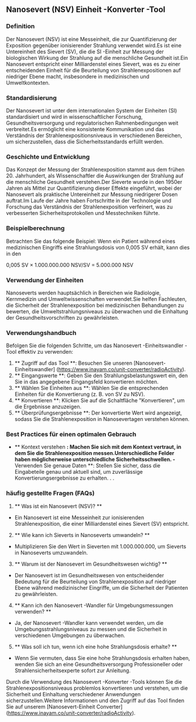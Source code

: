 ## Nanosevert (NSV) Einheit -Konverter -Tool

### Definition
Der Nanosevert (NSV) ist eine Messeinheit, die zur Quantifizierung der Exposition gegenüber ionisierender Strahlung verwendet wird.Es ist eine Untereinheit des Sievert (SV), die die SI -Einheit zur Messung der biologischen Wirkung der Strahlung auf die menschliche Gesundheit ist.Ein Nanosevert entspricht einer Milliardenstel eines Sievert, was es zu einer entscheidenden Einheit für die Beurteilung von Strahlenexpositionen auf niedriger Ebene macht, insbesondere in medizinischen und Umweltkontexten.

### Standardisierung
Der Nanosevert ist unter dem internationalen System der Einheiten (SI) standardisiert und wird in wissenschaftlicher Forschung, Gesundheitsversorgung und regulatorischen Rahmenbedingungen weit verbreitet.Es ermöglicht eine konsistente Kommunikation und das Verständnis der Strahlenexpositionsniveaus in verschiedenen Bereichen, um sicherzustellen, dass die Sicherheitsstandards erfüllt werden.

### Geschichte und Entwicklung
Das Konzept der Messung der Strahlenexposition stammt aus dem frühen 20. Jahrhundert, als Wissenschaftler die Auswirkungen der Strahlung auf die menschliche Gesundheit verstehen.Der Sieverte wurde in den 1950er Jahren als Mittel zur Quantifizierung dieser Effekte eingeführt, wobei der Nanosevert als praktische Untereinheit zur Messung niedrigerer Dosen auftrat.Im Laufe der Jahre haben Fortschritte in der Technologie und Forschung das Verständnis der Strahlenexposition verfeinert, was zu verbesserten Sicherheitsprotokollen und Messtechniken führte.

### Beispielberechnung
Betrachten Sie das folgende Beispiel: Wenn ein Patient während eines medizinischen Eingriffs eine Strahlungsdosis von 0,005 SV erhält, kann dies in den

0,005 SV × 1.000.000.000 NSV/SV = 5.000.000 NSV

### Verwendung der Einheiten
Nanoseverts werden hauptsächlich in Bereichen wie Radiologie, Kernmedizin und Umweltwissenschaften verwendet.Sie helfen Fachleuten, die Sicherheit der Strahlenexposition bei medizinischen Behandlungen zu bewerten, die Umweltstrahlungsniveaus zu überwachen und die Einhaltung der Gesundheitsvorschriften zu gewährleisten.

### Verwendungshandbuch
Befolgen Sie die folgenden Schritte, um das Nanosevert -Einheitswandler -Tool effektiv zu verwenden:

1. ** Zugriff auf das Tool **: Besuchen Sie unseren [Nanosevert-Einheitswandler] (https://www.inayam.co/unit-converter/radioActivity).
2. ** Eingangswerte **: Geben Sie den Strahlungsbelastungswert ein, den Sie in das angegebene Eingangsfeld konvertieren möchten.
3. ** Wählen Sie Einheiten aus **: Wählen Sie die entsprechenden Einheiten für die Konvertierung (z. B. von SV zu NSV).
4. ** Konvertieren **: Klicken Sie auf die Schaltfläche "Konvertieren", um die Ergebnisse anzuzeigen.
5. ** Überprüfungsergebnisse **: Der konvertierte Wert wird angezeigt, sodass Sie die Strahlenexposition in Nanosevertagen verstehen können.

### Best Practices für einen optimalen Gebrauch
- ** Kontext verstehen **: Machen Sie sich mit dem Kontext vertraut, in dem Sie die Strahlenexposition messen.Unterschiedliche Felder haben möglicherweise unterschiedliche Sicherheitsschwellen.
-** Verwenden Sie genaue Daten **: Stellen Sie sicher, dass die Eingabeteile genau und aktuell sind, um zuverlässige Konvertierungsergebnisse zu erhalten.
.
.

### häufig gestellte Fragen (FAQs)

1. ** Was ist ein Nanosevert (NSV)? **
- Ein Nanosevert ist eine Messeinheit zur ionisierenden Strahlenexposition, die einer Milliardenstel eines Sievert (SV) entspricht.

2. ** Wie kann ich Sieverts in Nanoseverts umwandeln? **
- Multiplizieren Sie den Wert in Sieverten mit 1.000.000.000, um Sieverts in Nanoseverts umzuwandeln.

3. ** Warum ist der Nanosevert im Gesundheitswesen wichtig? **
- Der Nanosevert ist im Gesundheitswesen von entscheidender Bedeutung für die Beurteilung von Strahlenexposition auf niedriger Ebene während medizinischer Eingriffe, um die Sicherheit der Patienten zu gewährleisten.

4. ** Kann ich den Nanosevert -Wandler für Umgebungsmessungen verwenden? **
- Ja, der Nanosevert -Wandler kann verwendet werden, um die Umgebungsstrahlungsniveaus zu messen und die Sicherheit in verschiedenen Umgebungen zu überwachen.

5. ** Was soll ich tun, wenn ich eine hohe Strahlungsdosis erhalte? **
- Wenn Sie vermuten, dass Sie eine hohe Strahlungsdosis erhalten haben, wenden Sie sich an eine Gesundheitsversorgung Professioneller oder Strahlensicherheitsexperte sofort zur Anleitung.

Durch die Verwendung des Nanosevert -Konverter -Tools können Sie die Strahlenexpositionsniveaus problemlos konvertieren und verstehen, um die Sicherheit und Einhaltung verschiedener Anwendungen sicherzustellen.Weitere Informationen und den Zugriff auf das Tool finden Sie auf unserem [Nanosevert-Einheit Converter] (https://www.inayam.co/unit-converter/radioActivity).